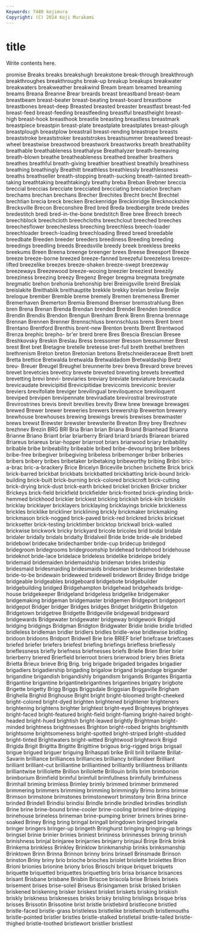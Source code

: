 ```yaml
---
Keywords: 7480 kojimura
Copyright: (C) 2024 Koji Murakami
---
```


# title

Write contents here.



promise Breaks breaks breakshugh breakstone break-through
breakthrough breakthroughes breakthroughs break-up breakup breakups breakwater breakwaters breakweather breakwind
Bream bream breamed breaming breams Breana Breanne Brear breards breast
breastband breast-beam breastbeam breast-beater breast-beating breast-board breastbone breastbones breast-deep Breasted
breasted breaster breastfast breast-fed breast-feed breast-feeding breastfeeding breastful breastheight breast-high
breast-hook breasthook breastie breasting breastless breastmark breastpiece breastpin breast-plate breastplate
breastplates breast-plough breastplough breastplow breastrail breast-rending breastrope breasts breaststroke breaststroker
breaststrokes breastsummer breastweed breast-wheel breastwise breastwood breastwork breastworks breath breathability
breathable breathableness breathalyse Breathalyzer breath-bereaving breath-blown breathe breatheableness breathed breather
breathers breathes breathful breath-giving breathier breathiest breathily breathiness breathing breathingly
Breathitt breathless breathlessly breathlessness breaths breathseller breath-stopping breath-sucking breath-tainted breath-taking
breathtaking breathtakingly breathy breba Breban Brebner breccia breccial breccias brecciate
brecciated brecciating brecciation brecham brechams brechan brechans Brecher Brechites Brecht
brecht Brechtel brechtian brecia breck brecken Breckenridge Breckinridge Brecknockshire Brecksville
Brecon Breconshire Bred bred Breda bredbergite brede bredes bredestitch bredi
bred-in-the-bone bredstitch Bree bree Breech breech breechblock breechcloth breechcloths breechclout
breeched breeches breechesflower breechesless breeching breechless breech-loader breechloader breech-loading breechloading
Breed breed breedable breedbate Breeden breeder breeders breediness Breeding breeding
breedings breedling breeds Breedsville breedy breek breekless breeks breekums Breen
Breena breenge breenger brees Breese Breesport Breeze breeze breeze-borne breezed
breeze-fanned breezeful breezeless breeze-lifted breezelike breezes breeze-shaken breeze-swept breezeway breezeways
Breezewood breeze-wooing breezier breeziest breezily breeziness breezing breezy Bregenz Breger
bregma bregmata bregmate bregmatic brehon brehonia brehonship brei Breinigsville breird
Breislak breislakite Breithablik breithauptite brekkle brekky brelan brelaw Brelje breloque
brember Bremble breme bremely Bremen bremeness Bremer Bremerhaven Bremerton Bremia
Bremond Bremser bremsstrahlung Bren bren Brena Brenan Brenda Brendan brended
Brendel Brenden brendice Brendin Brendis Brendon Brengun Brenham Brenk Brenn
Brenna brennage Brennan Brennen Brenner Brennschluss brennschluss brens Brent brent
Brentano Brentford Brenthis brent-new Brenton brents Brentt Brentwood Brenza brephic
brepho- br'er brerd brere Bres Brescia Brescian Bresee Breshkovsky Breskin
Breslau Bress bressomer Bresson bressummer Brest brest Bret bret Bretagne
bretelle bretesse bret-full breth brethel brethren brethrenism Breton breton Bretonian
bretons Bretschneideraceae Brett brett Bretta brettice Bretwalda bretwalda Bretwaldadom Bretwaldaship
Bretz breu- Breuer Breugel Breughel breunnerite brev breva Brevard breve
breves brevet brevetcies brevetcy brevete breveted breveting brevets brevetted brevetting
brevi brevi- breviaries breviary breviate breviature brevicauda brevicaudate brevicipitid Brevicipitidae
brevicomis breviconic brevier breviers brevifoliate breviger brevilingual breviloquence breviloquent breviped
brevipen brevipennate breviradiate brevirostral brevirostrate Brevirostrines brevis brevit brevities brevity
Brew brew brewage brewages brewed Brewer brewer breweries brewers brewership
Brewerton brewery brewhouse brewhouses brewing brewings brewis brewises brewmaster brews
brewst Brewster brewster brewsterite Brewton Brey brey Brezhnev brezhnev Brezin
BRG BRI Bria Brian brian Briana Briand Brianhead Brianna Brianne
Briano Briant briar briarberry Briard briard briards Briarean briared Briareus
briareus briar-hopper briarroot briars briarwood briary bribability bribable bribe bribeability
bribeable bribed bribe-devouring bribee bribees bribe-free bribegiver bribegiving bribeless bribemonger
briber briberies bribers bribery bribes bribetaker bribetaking bribeworthy bribing Bribri
bric-a-brac bric-a-brackery Brice Bricelyn Briceville brichen brichette Brick brick brick-barred
brickbat brickbats brickbatted brickbatting brick-bound brick-building brick-built brick-burning brick-colored brickcroft
brick-cutting brick-drying brick-dust brick-earth bricked brickel bricken Bricker bricker Brickeys
brick-field brickfield brickfielder brick-fronted brick-grinding brick-hemmed brickhood brickier brickiest bricking
brickish brick-kiln brickkiln bricklay bricklayer bricklayers bricklaying bricklayings brickle brickleness
brickles bricklike brickliner bricklining brickly brickmaker brickmaking brickmason brick-nogged brick-paved
brick-red brickred bricks brickset bricksetter brick-testing bricktimber bricktop brickwall brick-walled
brickwise brickwork bricky brickyard bricole bricoles brid bridal bridale bridaler
bridally bridals bridalty Bridalveil Bride bride bride-ale bridebed bridebowl bridecake
bridechamber bride-cup bridecup bridegod bridegroom bridegrooms bridegroomship bridehead bridehood bridehouse
brideknot bride-lace bridelace brideless bridelike bridelope bridely bridemaid bridemaiden bridemaidship
brideman brides brideship bridesmaid bridesmaiding bridesmaids bridesman bridesmen bridestake bride-to-be
bridewain brideweed bridewell bridewort Bridey Bridge bridge bridgeable bridgeables bridgeboard
bridgebote bridgebuilder bridgebuilding bridged Bridgehampton bridgehead bridgeheads bridge-house bridgekeeper Bridgeland
bridgeless bridgelike bridgemaker bridgemaking bridgeman bridgemaster bridgemen Bridgeport bridgeport bridgepot
Bridger bridger Bridges bridges Bridget bridgetin Bridgeton Bridgetown bridgetree Bridgette
Bridgeville bridgewall bridgeward bridgewards Bridgewater bridgewater bridgeway bridgework Bridgid bridging
bridgings Bridgman Bridgton Bridgwater Bridie bridie bridle bridled bridleless bridleman
bridler bridlers bridles bridle-wise bridlewise bridling bridoon bridoons Bridport Bridwell
Brie brie BRIEF brief briefcase briefcases briefed briefer briefers briefest
briefing briefings briefless brieflessly brieflessness briefly briefness briefnesses briefs Brielle
Brien Brier brier brierberry briered Brierfield brierroot briers brierwood briery
bries Brieta Brietta Brieux brieve Brig Brig. brig brigade brigaded
brigades brigadier brigadiers brigadiership brigading brigalow brigand brigandage brigander brigandine
brigandish brigandishly brigandism brigands Brigantes Brigantia Brigantine brigantine brigantinebrigantines brigantines
brigatry brigbote Brigette brigetty Brigg Briggs Briggsdale Briggsian Briggsville Brigham
Brighella Brighid Brighouse Bright bright bright-bloomed bright-cheeked bright-colored bright-dyed brighten
brightened brightener brighteners brightening brightens brighter brightest bright-eyed Brighteyes brighteyes
bright-faced bright-featured bright-field bright-flaming bright-haired bright-headed bright-hued brightish bright-leaved brightly
Brightman bright-minded brightness brightnesses Brighton bright-robed brights brightsmith brightsome brightsomeness
bright-spotted bright-striped bright-studded bright-tinted Brightwaters bright-witted Brightwood brightwork Brigid Brigida
Brigit Brigitta Brigitte Brigittine brigous brig-rigged brigs brigsail brigue brigued
briguer briguing Brihaspati brike Brill brill brillante Brillat-Savarin brilliance brilliances
brilliancies brilliancy brilliandeer Brilliant brilliant brilliant-cut brilliantine brilliantined brilliantly brilliantness
brilliants brilliantwise brilliolette Brillion brillolette Brillouin brills brim brimborion brimborium
Brimfield brimful brimfull brimfullness brimfully brimfulness Brimhall briming brimless Brimley
brimly brimmed brimmer brimmered brimmering brimmers brimmimg brimming brimmingly Brimo
brims brimse Brimson brimstone brimstones brimstonewort brimstony brin Brina brince
brinded Brindell Brindisi brindisi Brindle brindle brindled brindles brindlish Brine
brine brine-bound brine-cooler brine-cooling brined brine-dripping brinehouse brineless brineman brine-pumping
briner briners brines brine-soaked Briney Bring bring bringal bringall bringdown
bringed bringela bringer bringers bringer-up bringeth Bringhurst bringing bringing-up brings
bringsel brinie brinier brinies briniest brininess brininesses brining brinish brinishness
brinjal brinjaree brinjarries brinjarry brinjaul Brinje Brink brink Brinkema brinkless
Brinkley Brinklow brinkmanship brinks brinksmanship Brinktown Brinn Brinna Brinnon brinny
brins brinsell Brinsmade Brinson brinston Briny briny brio brioche brioches
briolet briolette briolettes Brion Brioni brionies brionine briony brios Brioschi
brique briquet briquets briquette briquetted briquettes briquetting bris brisa brisance
brisances brisant Brisbane brisbane Brisbin Briscoe briscola brise Briseis briseis
brisement brises brise-soleil Briseus Brisingamen brisk brisked brisken briskened briskening
brisker briskest brisket briskets brisking briskish briskly briskness brisknesses brisks
brisky brisling brislings brisque briss brisses Brissotin Brissotine brist bristle
bristlebird bristlecone bristled bristle-faced bristle-grass bristleless bristlelike bristlemouth bristlemouths bristle-pointed
bristler bristles bristle-stalked bristletail bristle-tailed bristle-thighed bristle-toothed bristlewort bristlier bristliest
